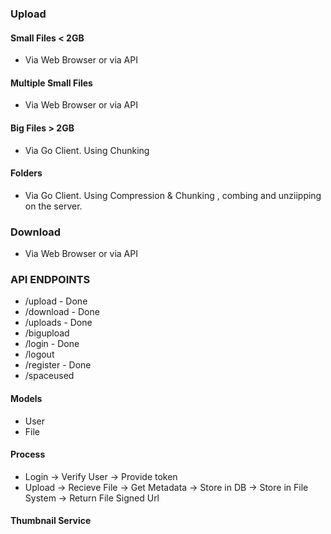 ### Upload
#### Small Files < 2GB
* Via Web Browser or via API

#### Multiple Small Files 
* Via Web Browser or via API

#### Big Files > 2GB
* Via Go Client. Using Chunking

#### Folders 
* Via Go Client. Using Compression & Chunking , combing and unziipping on the server. 




### Download
* Via Web Browser or via API

### API ENDPOINTS
* /upload - Done
* /download - Done
* /uploads - Done
* /bigupload
* /login - Done
* /logout 
* /register - Done
* /spaceused




#### Models
* User
* File


#### Process
* Login -> Verify User -> Provide token
* Upload -> Recieve File -> Get Metadata -> Store in DB -> Store in File System -> Return File Signed Url



#### Thumbnail Service

